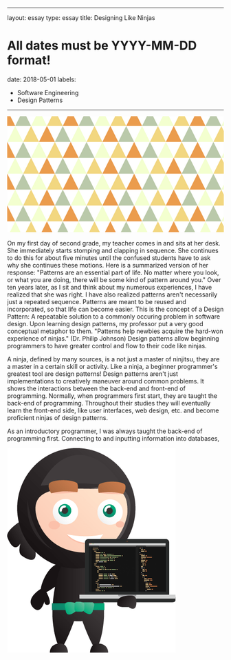 
---
layout: essay
type: essay
title: Designing Like Ninjas
# All dates must be YYYY-MM-DD format!
date: 2018-05-01
labels:
  - Software Engineering
  - Design Patterns
---
<img class="ui medium right floated rounded image" src="../images/PATTERN.jpg">

On my first day of second grade, my teacher comes in and sits at her desk. She immediately starts stomping and clapping in sequence. She continues to do this for about five minutes until the confused students have to ask why she continues these motions. Here is a summarized version of her response: "Patterns are an essential part of life. No matter where you look, or what you are doing, there will be some kind of pattern around you." Over ten years later, as I sit and think about my numerous experiences, I have realized that she was right. I have also realized patterns aren't necessarily just a repeated sequence. Patterns are meant to be reused and incorporated, so that life can become easier. This is the concept of a Design Pattern: A repeatable solution to a commonly occuring problem in software design. Upon learning design patterns, my professor put a very good conceptual metaphor to them. "Patterns help newbies acquire the hard-won experience of ninjas." (Dr. Philip Johnson) Design patterns allow beginning programmers to have greater control and flow to their code like ninjas.

A ninja, defined by many sources, is a not just a master of ninjitsu, they are a master in a certain skill or activity. Like a ninja, a beginner programmer's greatest tool are design patterns! Design patterns aren't just implementations to creatively maneuver around common problems. It shows the interactions between the back-end and front-end of programming. Normally, when programmers first start, they are taught the back-end of programming. Throughout their studies they will eventually learn the front-end side, like user interfaces, web design, etc. and become proficient ninjas of design patterns.

As an introductory programmer, I was always taught the back-end of programming first. Connecting to and inputting information into databases, 

<img class="ui medium right floated rounded image" src="../images/NINJA.png">
